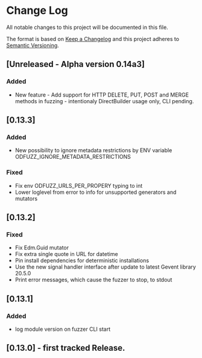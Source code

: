 # Change Log
All notable changes to this project will be documented in this file.

The format is based on [Keep a Changelog](http://keepachangelog.com/)
and this project adheres to [Semantic Versioning](http://semver.org/).

## [Unreleased - Alpha version 0.14a3]

### Added
- New feature - Add support for HTTP DELETE, PUT, POST and MERGE methods in fuzzing - intentionaly DirectBuilder usage only, CLI pending.

## [0.13.3]

### Added
- New possibility to ignore metadata restrictions by ENV variable ODFUZZ_IGNORE_METADATA_RESTRICTIONS

### Fixed
 - Fix env ODFUZZ_URLS_PER_PROPERY typing to int
 - Lower loglevel from error to info for unsupported generators and mutators

## [0.13.2]

### Fixed

- Fix Edm.Guid mutator 
- Fix extra single quote in URL for datetime
- Pin install dependencies for deterministic installations
- Use the new signal handler interface after update to latest Gevent library 20.5.0
- Print error messages, which cause the fuzzer to stop, to stdout

## [0.13.1]

### Added
- log module version on fuzzer CLI start

## [0.13.0] - first tracked Release.
